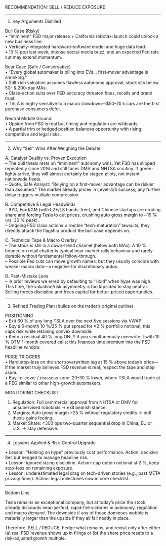 RECOMMENDATION:  SELL / REDUCE EXPOSURE  

----------------------------------------------------------------  
1.  Key Arguments Distilled  

Bull Case (Risky)  
•  “Imminent” FSD major release + California robotaxi launch could unlock a new business line.  
•  Vertically-integrated hardware–software model and huge data lead.  
•  10 % pop last week, intense social-media buzz, and an expected Fed rate cut may extend momentum.  

Bear Case (Safe / Conservative)  
•  “Every global automaker is piling into EVs… first-mover advantage is shrinking.”  
•  Still-rich valuation assumes flawless autonomy approval; stock sits below 50- & 200-day MAs.  
•  Class-action suits over FSD accuracy threaten fines, recalls and brand trust.  
•  TSLA is highly sensitive to a macro slowdown—$50–70 k cars are the first purchase consumers defer.  

Neutral Middle Ground  
•  Upside from FSD is real but timing and regulation are wildcards.  
•  A partial trim or hedged position balances opportunity with rising competitive and legal risks.  

----------------------------------------------------------------  
2.  Why “Sell” Wins After Weighing the Debate  

A.  Catalyst Quality vs. Proven Execution  
   –  The bull thesis rests on “imminent” autonomy wins.  Yet FSD has slipped repeatedly since 2016 and still faces DMV and NHTSA scrutiny.  If green-lights arrive, they will almost certainly be staged pilots, not instant nationwide fleets.  
   –  Quote, Safe Analyst: “Relying on a first-mover advantage can be riskier than assumed.”  The market already prices in Level-4/5 success; any further delay triggers multiple compression.  

B.  Competitive & Legal Headwinds  
   –  BYD, Ford/GM (with L2+/L3 hands-free), and Chinese startups are eroding share and forcing Tesla to cut prices, crushing auto gross margin to ~19 % (vs. 30 % peak).  
   –  Ongoing FSD class actions ≠ routine “tech-maturation” lawsuits; they directly attack the flagship product the bull case depends on.  

C.  Technical Tape & Macro Overlay  
   –  The stock is still in a down-trend channel (below both MAs).  A 10 % bounce on retail chatter is typical bear-market rally behaviour and rarely durable without fundamental follow-through.  
   –  Possible Fed cuts can move growth names, but they usually coincide with weaker macro data—a negative for discretionary autos.  

D.  Past-Mistake Lens  
   –  In prior reviews we erred by defaulting to “Hold” when hype was high.  This time, the valuation/risk asymmetry is too lopsided to stay neutral.  Selling forces discipline and frees capital for better-priced opportunities.  

----------------------------------------------------------------  
3.  Refined Trading Plan (builds on the trader’s original outline)  

POSITIONING  
•  Exit 60 % of any long TSLA over the next five sessions via VWAP.  
•  Buy a 6-month 10 %/25 % put spread for ≈2 % portfolio notional; this caps risk while retaining convex downside.  
•  Keep a residual 40 % long ONLY if you simultaneously overwrite it with 10 % OTM 1-month covered calls; this finances time premium into the FSD headline window.  

PRICE TRIGGERS  
•  Hard stop-loss on the short/overwritten leg at 15 % above today’s price—if the market truly believes FSD revenue is real, respect the tape and step aside.  
•  Buy-to-cover / reassess zone: 20–30 % lower, where TSLA would trade at a PEG similar to other high-growth automakers.  

MONITORING CHECKLIST  
1.  Regulation: Full commercial approval from NHTSA or DMV for unsupervised robotaxis → exit bearish stance.  
2.  Margins: Auto gross margin >25 % without regulatory credits → bull thesis gains footing.  
3.  Market Share: ≥300 bps two-quarter sequential drop in China, EU or U.S. → stay defensive.  

----------------------------------------------------------------  
4.  Lessons Applied & Risk-Control Upgrade  

•  Lesson: “Holding on hype” previously cost performance.  Action: decisive Sell but hedged to manage headline risk.  
•  Lesson: ignored sizing discipline.  Action: cap option notional at 2 %, keep stop-loss on remaining exposure.  
•  Lesson: underestimated legal drag on tech-driven stories (e.g., past META privacy fines).  Action: legal milestones now in core checklist.  

----------------------------------------------------------------  
Bottom Line  

Tesla remains an exceptional company, but at today’s price the stock already discounts near-perfect, rapid-fire victories in autonomy, regulation and macro demand.  The downside if any of those dominoes wobble is materially larger than the upside if they all fall neatly in place.  

Therefore: SELL / REDUCE, hedge what remains, and revisit only after either (a) real FSD revenue shows up in filings or (b) the share price resets to a risk-adjusted growth multiple.